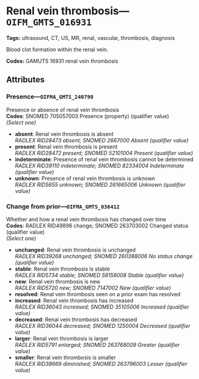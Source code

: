# Renal vein thrombosis—`OIFM_GMTS_016931`

**Tags:** ultrasound, CT, US, MR, renal, vascular, thrombosis, diagnosis

Blood clot formation within the renal vein.

**Codes:** GAMUTS 16931 renal vein thrombosis

## Attributes

### Presence—`OIFMA_GMTS_240790`

Presence or absence of renal vein thrombosis  
**Codes**: SNOMED 705057003 Presence (property) (qualifier value)  
*(Select one)*

- **absent**: Renal vein thrombosis is absent  
_RADLEX RID28473 absent; SNOMED 2667000 Absent (qualifier value)_
- **present**: Renal vein thrombosis is present  
_RADLEX RID28472 present; SNOMED 52101004 Present (qualifier value)_
- **indeterminate**: Presence of renal vein thrombosis cannot be determined  
_RADLEX RID39110 indeterminate; SNOMED 82334004 Indeterminate (qualifier value)_
- **unknown**: Presence of renal vein thrombosis is unknown  
_RADLEX RID5655 unknown; SNOMED 261665006 Unknown (qualifier value)_

### Change from prior—`OIFMA_GMTS_036412`

Whether and how a renal vein thrombosis has changed over time  
**Codes**: RADLEX RID49896 change; SNOMED 263703002 Changed status (qualifier value)  
*(Select one)*

- **unchanged**: Renal vein thrombosis is unchanged  
_RADLEX RID39268 unchanged; SNOMED 260388006 No status change (qualifier value)_
- **stable**: Renal vein thrombosis is stable  
_RADLEX RID5734 stable; SNOMED 58158008 Stable (qualifier value)_
- **new**: Renal vein thrombosis is new  
_RADLEX RID5720 new; SNOMED 7147002 New (qualifier value)_
- **resolved**: Renal vein thrombosis seen on a prior exam has resolved  
- **increased**: Renal vein thrombosis has increased  
_RADLEX RID36043 increased; SNOMED 35105006 Increased (qualifier value)_
- **decreased**: Renal vein thrombosis has decreased  
_RADLEX RID36044 decreased; SNOMED 1250004 Decreased (qualifier value)_
- **larger**: Renal vein thrombosis is larger  
_RADLEX RID5791 enlarged; SNOMED 263768009 Greater (qualifier value)_
- **smaller**: Renal vein thrombosis is smaller  
_RADLEX RID38669 diminished; SNOMED 263796003 Lesser (qualifier value)_